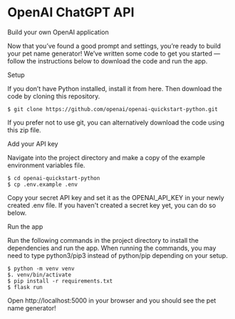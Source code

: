 # OpenAI ChatGPT API



Build your own OpenAI application


Now that you’ve found a good prompt and settings, you’re ready to build your pet name generator! We’ve written some code to get you started — follow the instructions below to download the code and run the app.


Setup

If you don’t have Python installed, install it from here. Then download the code by cloning this repository.

    $ git clone https://github.com/openai/openai-quickstart-python.git
    
    
If you prefer not to use git, you can alternatively download the code using this zip file.


Add your API key

Navigate into the project directory and make a copy of the example environment variables file.

    $ cd openai-quickstart-python
    $ cp .env.example .env
    
    
Copy your secret API key and set it as the OPENAI_API_KEY in your newly created .env file. If you haven't created a secret key yet, you can do so below.

Run the app

Run the following commands in the project directory to install the dependencies and run the app. When running the commands, you may need to type python3/pip3 instead of python/pip depending on your setup.

    $ python -m venv venv
    $. venv/bin/activate
    $ pip install -r requirements.txt
    $ flask run
    
   
Open http://localhost:5000 in your browser and you should see the pet name generator!
